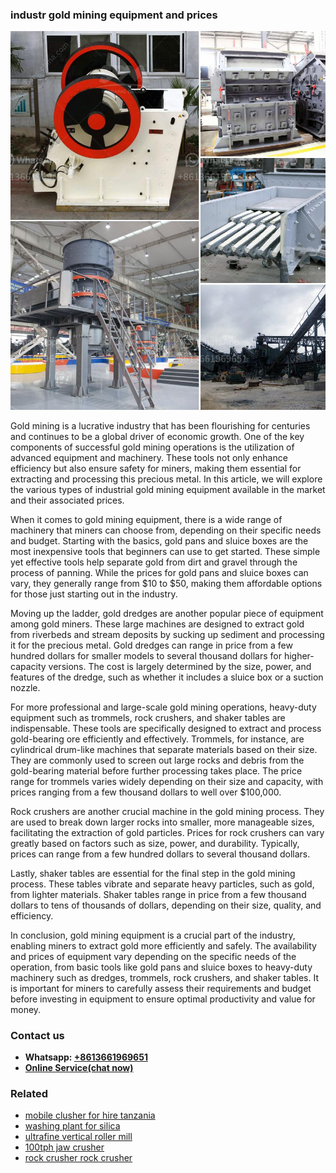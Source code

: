 <h3>industr gold mining equipment and prices</h3><img src='1708586939.jpg' alt=''><p>Gold mining is a lucrative industry that has been flourishing for centuries and continues to be a global driver of economic growth. One of the key components of successful gold mining operations is the utilization of advanced equipment and machinery. These tools not only enhance efficiency but also ensure safety for miners, making them essential for extracting and processing this precious metal. In this article, we will explore the various types of industrial gold mining equipment available in the market and their associated prices.</p><p>When it comes to gold mining equipment, there is a wide range of machinery that miners can choose from, depending on their specific needs and budget. Starting with the basics, gold pans and sluice boxes are the most inexpensive tools that beginners can use to get started. These simple yet effective tools help separate gold from dirt and gravel through the process of panning. While the prices for gold pans and sluice boxes can vary, they generally range from $10 to $50, making them affordable options for those just starting out in the industry.</p><p>Moving up the ladder, gold dredges are another popular piece of equipment among gold miners. These large machines are designed to extract gold from riverbeds and stream deposits by sucking up sediment and processing it for the precious metal. Gold dredges can range in price from a few hundred dollars for smaller models to several thousand dollars for higher-capacity versions. The cost is largely determined by the size, power, and features of the dredge, such as whether it includes a sluice box or a suction nozzle.</p><p>For more professional and large-scale gold mining operations, heavy-duty equipment such as trommels, rock crushers, and shaker tables are indispensable. These tools are specifically designed to extract and process gold-bearing ore efficiently and effectively. Trommels, for instance, are cylindrical drum-like machines that separate materials based on their size. They are commonly used to screen out large rocks and debris from the gold-bearing material before further processing takes place. The price range for trommels varies widely depending on their size and capacity, with prices ranging from a few thousand dollars to well over $100,000.</p><p>Rock crushers are another crucial machine in the gold mining process. They are used to break down larger rocks into smaller, more manageable sizes, facilitating the extraction of gold particles. Prices for rock crushers can vary greatly based on factors such as size, power, and durability. Typically, prices can range from a few hundred dollars to several thousand dollars.</p><p>Lastly, shaker tables are essential for the final step in the gold mining process. These tables vibrate and separate heavy particles, such as gold, from lighter materials. Shaker tables range in price from a few thousand dollars to tens of thousands of dollars, depending on their size, quality, and efficiency.</p><p>In conclusion, gold mining equipment is a crucial part of the industry, enabling miners to extract gold more efficiently and safely. The availability and prices of equipment vary depending on the specific needs of the operation, from basic tools like gold pans and sluice boxes to heavy-duty machinery such as dredges, trommels, rock crushers, and shaker tables. It is important for miners to carefully assess their requirements and budget before investing in equipment to ensure optimal productivity and value for money.</p><h3>Contact us</h3><ul><li><strong>Whatsapp:&nbsp;<a href="https://wa.me/8613661969651">+8613661969651</a></strong></li><li><a href="https://swt.shibang-china.com/?git&amp;zhl&amp;industr gold mining equipment and prices"><strong>Online Service(chat now)</strong></a></li></ul><h3>Related</h3><ul><li><a href='mobile clusher for hire tanzania.md'>mobile clusher for hire tanzania</a></li><li><a href='washing plant for silica.md'>washing plant for silica</a></li><li><a href='ultrafine vertical roller mill.md'>ultrafine vertical roller mill</a></li><li><a href='100tph jaw crusher.md'>100tph jaw crusher</a></li><li><a href='rock crusher rock crusher.md'>rock crusher rock crusher</a></li></ul>